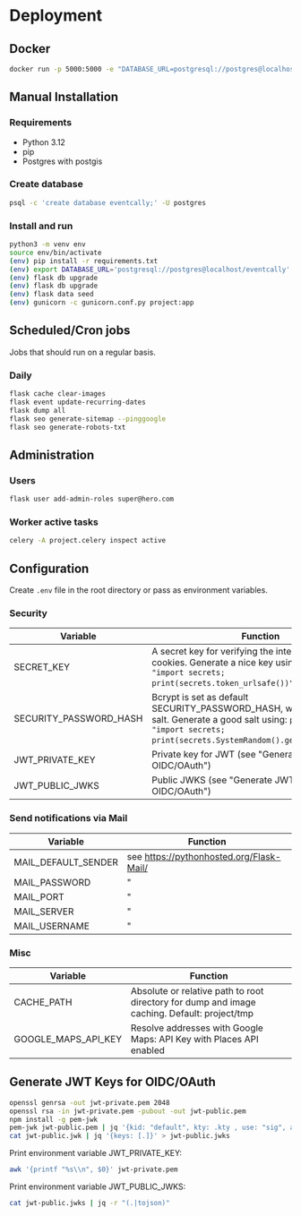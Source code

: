 # Deployment

## Docker

```sh
docker run -p 5000:5000 -e "DATABASE_URL=postgresql://postgres@localhost/eventcally" eventcally/eventcally:latest
```

## Manual Installation

### Requirements

- Python 3.12
- pip
- Postgres with postgis

### Create database

```sh
psql -c 'create database eventcally;' -U postgres
```

### Install and run

```sh
python3 -m venv env
source env/bin/activate
(env) pip install -r requirements.txt
(env) export DATABASE_URL='postgresql://postgres@localhost/eventcally'
(env) flask db upgrade
(env) flask db upgrade
(env) flask data seed
(env) gunicorn -c gunicorn.conf.py project:app
```

## Scheduled/Cron jobs

Jobs that should run on a regular basis.

### Daily

```sh
flask cache clear-images
flask event update-recurring-dates
flask dump all
flask seo generate-sitemap --pinggoogle
flask seo generate-robots-txt
```

## Administration

### Users

```sh
flask user add-admin-roles super@hero.com
```

### Worker active tasks

```sh
celery -A project.celery inspect active
```

## Configuration

Create `.env` file in the root directory or pass as environment variables.

### Security

| Variable               | Function                                                                                                                                                                           |
| ---------------------- | ---------------------------------------------------------------------------------------------------------------------------------------------------------------------------------- |
| SECRET_KEY             | A secret key for verifying the integrity of signed cookies. Generate a nice key using `python3 -c "import secrets; print(secrets.token_urlsafe())"`.                               |
| SECURITY_PASSWORD_HASH | Bcrypt is set as default SECURITY_PASSWORD_HASH, which requires a salt. Generate a good salt using: `python3 -c "import secrets; print(secrets.SystemRandom().getrandbits(128))"`. |
| JWT_PRIVATE_KEY        | Private key for JWT (see "Generate JWT Keys for OIDC/OAuth")                                                                                                                       |
| JWT_PUBLIC_JWKS        | Public JWKS (see "Generate JWT Keys for OIDC/OAuth")                                                                                                                               |

### Send notifications via Mail

| Variable            | Function                                   |
| ------------------- | ------------------------------------------ |
| MAIL_DEFAULT_SENDER | see <https://pythonhosted.org/Flask-Mail/> |
| MAIL_PASSWORD       | "                                          |
| MAIL_PORT           | "                                          |
| MAIL_SERVER         | "                                          |
| MAIL_USERNAME       | "                                          |

### Misc

| Variable            | Function                                                                                     |
| ------------------- | -------------------------------------------------------------------------------------------- |
| CACHE_PATH          | Absolute or relative path to root directory for dump and image caching. Default: project/tmp |
| GOOGLE_MAPS_API_KEY | Resolve addresses with Google Maps: API Key with Places API enabled                          |

## Generate JWT Keys for OIDC/OAuth

```sh
openssl genrsa -out jwt-private.pem 2048
openssl rsa -in jwt-private.pem -pubout -out jwt-public.pem
npm install -g pem-jwk
pem-jwk jwt-public.pem | jq '{kid: "default", kty: .kty , use: "sig", alg: "RS256", n: .n , e: .e }' > jwt-public.jwk
cat jwt-public.jwk | jq '{keys: [.]}' > jwt-public.jwks
```

Print environment variable JWT_PRIVATE_KEY:

```sh
awk '{printf "%s\\n", $0}' jwt-private.pem
```

Print environment variable JWT_PUBLIC_JWKS:

```sh
cat jwt-public.jwks | jq -r "(.|tojson)"
```
